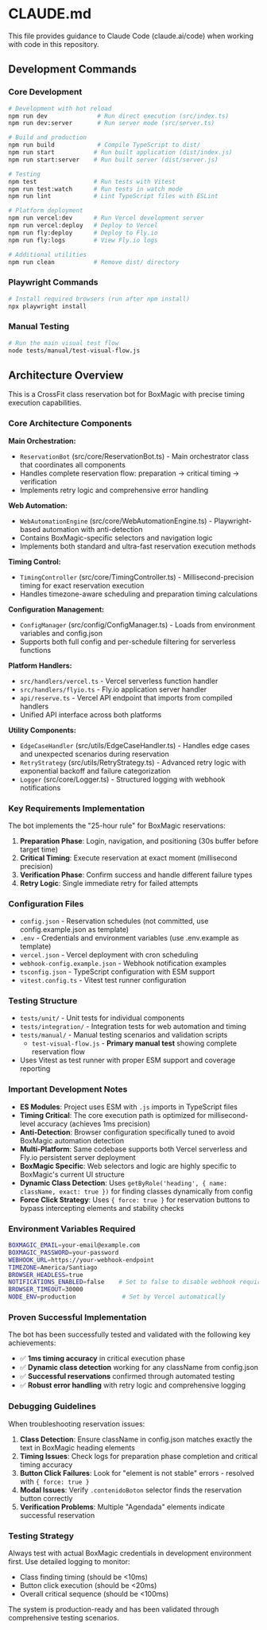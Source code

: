 # CLAUDE.md

This file provides guidance to Claude Code (claude.ai/code) when working with code in this repository.

## Development Commands

### Core Development
```bash
# Development with hot reload
npm run dev              # Run direct execution (src/index.ts)
npm run dev:server       # Run server mode (src/server.ts)

# Build and production
npm run build            # Compile TypeScript to dist/
npm run start           # Run built application (dist/index.js)
npm run start:server    # Run built server (dist/server.js)

# Testing
npm test                # Run tests with Vitest
npm run test:watch      # Run tests in watch mode
npm run lint            # Lint TypeScript files with ESLint

# Platform deployment
npm run vercel:dev      # Run Vercel development server
npm run vercel:deploy   # Deploy to Vercel
npm run fly:deploy      # Deploy to Fly.io
npm run fly:logs        # View Fly.io logs

# Additional utilities
npm run clean           # Remove dist/ directory
```

### Playwright Commands
```bash
# Install required browsers (run after npm install)
npx playwright install
```

### Manual Testing
```bash
# Run the main visual test flow
node tests/manual/test-visual-flow.js
```

## Architecture Overview

This is a CrossFit class reservation bot for BoxMagic with precise timing execution capabilities.

### Core Architecture Components

**Main Orchestration:**
- `ReservationBot` (src/core/ReservationBot.ts) - Main orchestrator class that coordinates all components
- Handles complete reservation flow: preparation → critical timing → verification
- Implements retry logic and comprehensive error handling

**Web Automation:**
- `WebAutomationEngine` (src/core/WebAutomationEngine.ts) - Playwright-based automation with anti-detection
- Contains BoxMagic-specific selectors and navigation logic
- Implements both standard and ultra-fast reservation execution methods

**Timing Control:**
- `TimingController` (src/core/TimingController.ts) - Millisecond-precision timing for exact reservation execution
- Handles timezone-aware scheduling and preparation timing calculations

**Configuration Management:**
- `ConfigManager` (src/config/ConfigManager.ts) - Loads from environment variables and config.json
- Supports both full config and per-schedule filtering for serverless functions

**Platform Handlers:**
- `src/handlers/vercel.ts` - Vercel serverless function handler
- `src/handlers/flyio.ts` - Fly.io application server handler  
- `api/reserve.ts` - Vercel API endpoint that imports from compiled handlers
- Unified API interface across both platforms

**Utility Components:**
- `EdgeCaseHandler` (src/utils/EdgeCaseHandler.ts) - Handles edge cases and unexpected scenarios during reservation
- `RetryStrategy` (src/utils/RetryStrategy.ts) - Advanced retry logic with exponential backoff and failure categorization
- `Logger` (src/core/Logger.ts) - Structured logging with webhook notifications

### Key Requirements Implementation

The bot implements the "25-hour rule" for BoxMagic reservations:
1. **Preparation Phase**: Login, navigation, and positioning (30s buffer before target time)
2. **Critical Timing**: Execute reservation at exact moment (millisecond precision)  
3. **Verification Phase**: Confirm success and handle different failure types
4. **Retry Logic**: Single immediate retry for failed attempts

### Configuration Files

- `config.json` - Reservation schedules (not committed, use config.example.json as template)
- `.env` - Credentials and environment variables (use .env.example as template)
- `vercel.json` - Vercel deployment with cron scheduling
- `webhook-config.example.json` - Webhook notification examples
- `tsconfig.json` - TypeScript configuration with ESM support
- `vitest.config.ts` - Vitest test runner configuration

### Testing Structure

- `tests/unit/` - Unit tests for individual components
- `tests/integration/` - Integration tests for web automation and timing
- `tests/manual/` - Manual testing scenarios and validation scripts
  - `test-visual-flow.js` - **Primary manual test** showing complete reservation flow
- Uses Vitest as test runner with proper ESM support and coverage reporting

### Important Development Notes

- **ES Modules**: Project uses ESM with `.js` imports in TypeScript files
- **Timing Critical**: The core execution path is optimized for millisecond-level accuracy (achieves 1ms precision)
- **Anti-Detection**: Browser configuration specifically tuned to avoid BoxMagic automation detection
- **Multi-Platform**: Same codebase supports both Vercel serverless and Fly.io persistent server deployment
- **BoxMagic Specific**: Web selectors and logic are highly specific to BoxMagic's current UI structure
- **Dynamic Class Detection**: Uses `getByRole('heading', { name: className, exact: true })` for finding classes dynamically from config
- **Force Click Strategy**: Uses `{ force: true }` for reservation buttons to bypass intercepting elements and stability checks

### Environment Variables Required

```bash
BOXMAGIC_EMAIL=your-email@example.com
BOXMAGIC_PASSWORD=your-password
WEBHOOK_URL=https://your-webhook-endpoint
TIMEZONE=America/Santiago
BROWSER_HEADLESS=true
NOTIFICATIONS_ENABLED=false    # Set to false to disable webhook requirement
BROWSER_TIMEOUT=30000
NODE_ENV=production             # Set by Vercel automatically
```

### Proven Successful Implementation

The bot has been successfully tested and validated with the following key achievements:
- ✅ **1ms timing accuracy** in critical execution phase
- ✅ **Dynamic class detection** working for any className from config.json
- ✅ **Successful reservations** confirmed through automated testing
- ✅ **Robust error handling** with retry logic and comprehensive logging

### Debugging Guidelines

When troubleshooting reservation issues:

1. **Class Detection**: Ensure className in config.json matches exactly the text in BoxMagic heading elements
2. **Timing Issues**: Check logs for preparation phase completion and critical timing accuracy
3. **Button Click Failures**: Look for "element is not stable" errors - resolved with `{ force: true }`
4. **Modal Issues**: Verify `.contenidoBoton` selector finds the reservation button correctly
5. **Verification Problems**: Multiple "Agendada" elements indicate successful reservation

### Testing Strategy

Always test with actual BoxMagic credentials in development environment first. Use detailed logging to monitor:
- Class finding timing (should be <10ms)
- Button click execution (should be <20ms) 
- Overall critical sequence (should be <100ms)

The system is production-ready and has been validated through comprehensive testing scenarios.